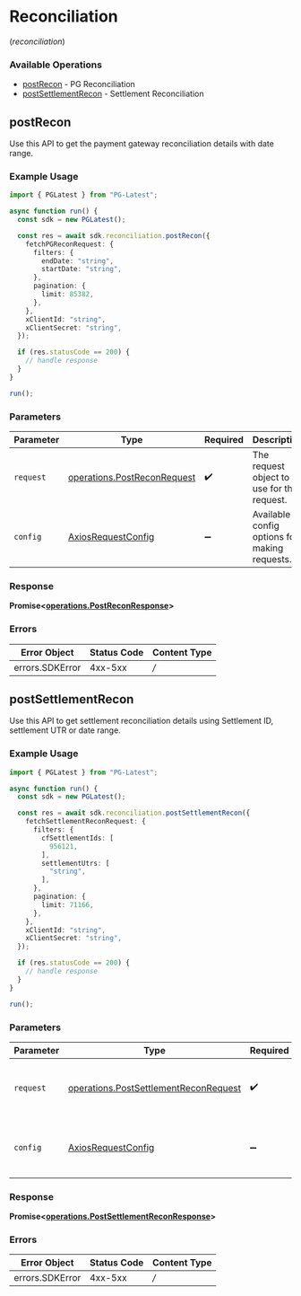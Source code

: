 # Reconciliation
(*reconciliation*)

### Available Operations

* [postRecon](#postrecon) - PG Reconciliation
* [postSettlementRecon](#postsettlementrecon) - Settlement Reconciliation

## postRecon

Use this API to get the payment gateway reconciliation details with date range.

### Example Usage

```typescript
import { PGLatest } from "PG-Latest";

async function run() {
  const sdk = new PGLatest();

  const res = await sdk.reconciliation.postRecon({
    fetchPGReconRequest: {
      filters: {
        endDate: "string",
        startDate: "string",
      },
      pagination: {
        limit: 85382,
      },
    },
    xClientId: "string",
    xClientSecret: "string",
  });

  if (res.statusCode == 200) {
    // handle response
  }
}

run();
```

### Parameters

| Parameter                                                                      | Type                                                                           | Required                                                                       | Description                                                                    |
| ------------------------------------------------------------------------------ | ------------------------------------------------------------------------------ | ------------------------------------------------------------------------------ | ------------------------------------------------------------------------------ |
| `request`                                                                      | [operations.PostReconRequest](../../sdk/models/operations/postreconrequest.md) | :heavy_check_mark:                                                             | The request object to use for the request.                                     |
| `config`                                                                       | [AxiosRequestConfig](https://axios-http.com/docs/req_config)                   | :heavy_minus_sign:                                                             | Available config options for making requests.                                  |


### Response

**Promise<[operations.PostReconResponse](../../sdk/models/operations/postreconresponse.md)>**
### Errors

| Error Object    | Status Code     | Content Type    |
| --------------- | --------------- | --------------- |
| errors.SDKError | 4xx-5xx         | */*             |

## postSettlementRecon

Use this API to get settlement reconciliation details using Settlement ID, settlement UTR or date range.

### Example Usage

```typescript
import { PGLatest } from "PG-Latest";

async function run() {
  const sdk = new PGLatest();

  const res = await sdk.reconciliation.postSettlementRecon({
    fetchSettlementReconRequest: {
      filters: {
        cfSettlementIds: [
          956121,
        ],
        settlementUtrs: [
          "string",
        ],
      },
      pagination: {
        limit: 71166,
      },
    },
    xClientId: "string",
    xClientSecret: "string",
  });

  if (res.statusCode == 200) {
    // handle response
  }
}

run();
```

### Parameters

| Parameter                                                                                          | Type                                                                                               | Required                                                                                           | Description                                                                                        |
| -------------------------------------------------------------------------------------------------- | -------------------------------------------------------------------------------------------------- | -------------------------------------------------------------------------------------------------- | -------------------------------------------------------------------------------------------------- |
| `request`                                                                                          | [operations.PostSettlementReconRequest](../../sdk/models/operations/postsettlementreconrequest.md) | :heavy_check_mark:                                                                                 | The request object to use for the request.                                                         |
| `config`                                                                                           | [AxiosRequestConfig](https://axios-http.com/docs/req_config)                                       | :heavy_minus_sign:                                                                                 | Available config options for making requests.                                                      |


### Response

**Promise<[operations.PostSettlementReconResponse](../../sdk/models/operations/postsettlementreconresponse.md)>**
### Errors

| Error Object    | Status Code     | Content Type    |
| --------------- | --------------- | --------------- |
| errors.SDKError | 4xx-5xx         | */*             |
